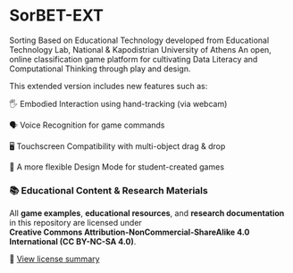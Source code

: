 # SorBET-EXT
Sorting Based on Educational Technology developed from Educational Technology Lab, National &amp; Kapodistrian University of Athens
An open, online classification game platform for cultivating Data Literacy and Computational Thinking through play and design.

This extended version includes new features such as:

🖐️ Embodied Interaction using hand-tracking (via webcam)

🗣️ Voice Recognition for game commands

🖥️ Touchscreen Compatibility with multi-object drag & drop

🧩 A more flexible Design Mode for student-created games

### 📚 Educational Content & Research Materials
All **game examples**, **educational resources**, and **research documentation** in this repository are licensed under  
**Creative Commons Attribution-NonCommercial-ShareAlike 4.0 International (CC BY-NC-SA 4.0)**.

🔗 [View license summary](https://creativecommons.org/licenses/by-nc-sa/4.0/)
